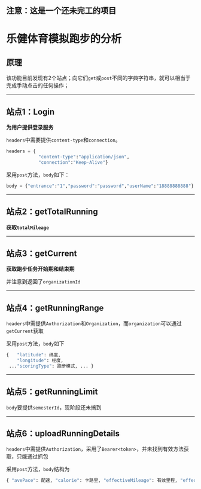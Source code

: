 ## 注意：这是一个还未完工的项目



# 乐健体育模拟跑步的分析

## 原理

该功能目前发现有2个站点；向它们`get`或`post`不同的字典字符串，就可以相当于完成手动点击的任何操作；

---

## 站点1：Login

**为用户提供登录服务**

`headers`中需要提供`content-type`和`connection`。

```python
headers = {	
    		"content-type":"application/json",
            "connection":"Keep-Alive"}
```

采用`post`方法，`body`如下：

```python
body = {"entrance":"1","password":"password","userName":"18888888888"}
```

------

## 站点2：getTotalRunning

**获取`totalMileage`**

------

## 站点3：getCurrent

**获取跑步任务开始期和结束期**

并注意到返回了`organizationId`

------

## 站点4：getRunningRange

`headers`中需提供`Authorization`和`Organization`，而`organization`可以通过`getCurrent`获取

采用`post`方法，`body`如下
```python
{ 	"latitude": 纬度, 
 	"longitude": 经度, 
 ..."scoringType": 跑步模式, ... }
```

------

## 站点5：getRunningLimit

`body`要提供`semesterId`，现阶段还未搞到

------

## 站点6：uploadRunningDetails

`headers`中需提供`Authorization`，采用了`Bearer<token>`，并未找到有效方法获取，只能通过抓包

采用`post`方法，`body`结构为

```python
{ "avePace": 配速, "calorie": 卡路里, "effectiveMileage": 有效里程, "effectivePart": 1, "endTime": 提交时间, ... "paceNumber": 998, "paceRange": 0, "routineLine": [{ "latitude": 纬度, "longitude": 经度 },...], "scoringType": 1, "semesterId": "402881ea7c39c5d5017c39d1ffd306a0", "signPoint": [], "startTime": 开始时间, "totalMileage": 总里程, "totalPart": 0.0, "type": 跑步模式, "uneffectiveReason": "" }
```

